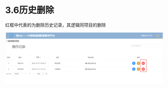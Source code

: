 # 3.6历史删除

红框中代表的为删除历史记录，其逻辑同项目的删除

![image-20220712154732644](3.6历史删除.assets\image-20220712154732644.png)
